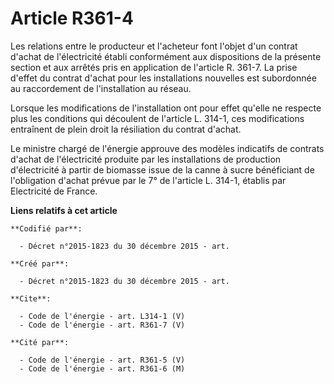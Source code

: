# Article R361-4

Les relations entre le producteur et l'acheteur font l'objet d'un contrat d'achat de l'électricité établi conformément aux
dispositions de la présente section et aux arrêtés pris en application de l'article R. 361-7. La prise d'effet du contrat
d'achat pour les installations nouvelles est subordonnée au raccordement de l'installation au réseau. 

Lorsque les modifications de l'installation ont pour effet qu'elle ne respecte plus les conditions qui découlent de l'article
L. 314-1, ces modifications entraînent de plein droit la résiliation du contrat d'achat. 

Le ministre chargé de l'énergie approuve des modèles indicatifs de contrats d'achat de l'électricité produite par les
installations de production d'électricité à partir de biomasse issue de la canne à sucre bénéficiant de l'obligation d'achat
prévue par le 7° de l'article L. 314-1, établis par Electricité de France.

**Liens relatifs à cet article**

	**Codifié par**:

	  - Décret n°2015-1823 du 30 décembre 2015 - art.

	**Créé par**:

	  - Décret n°2015-1823 du 30 décembre 2015 - art.

	**Cite**:

	  - Code de l'énergie - art. L314-1 (V)
	  - Code de l'énergie - art. R361-7 (V)

	**Cité par**:

	  - Code de l'énergie - art. R361-5 (V)
	  - Code de l'énergie - art. R361-6 (M)
